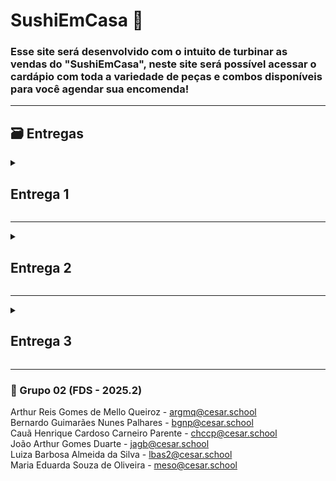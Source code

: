# SushiEmCasa 🍣
### Esse site será desenvolvido com o intuito de turbinar as vendas do "SushiEmCasa", neste site será possível acessar o cardápio com toda a variedade de peças e combos disponíveis para você agendar sua encomenda!
---
## 🗃 Entregas
<details>
  <summary><h2><strong>Entrega 1</strong></h2></summary>
  
  ### 📄 Backlog das histórias
  ![backlog1](https://github.com/user-attachments/assets/7be62ea5-96e6-48cd-a199-e6bd32f49c05)

   ### 📄 Link para o arquivo doc com as histórias
  [arquivo_doc_historias](https://docs.google.com/document/d/1KayEPV1MaKPZ35tbp7ELZTTsZCNPEVOBjSXBdGyzNq4/edit?usp=sharing)

  ### ✅ Quadro da sprint
   ![sprint1](https://github.com/user-attachments/assets/1436020e-0ea8-4a6b-9b40-537f327c8c4e) <br>
   ![quadro_sprint1](https://github.com/user-attachments/assets/b8c205c4-55c5-4d3c-91c2-3b1896264c9d)
   ![quadro_sprint2](https://github.com/user-attachments/assets/4073efb8-2f2b-4b92-9a62-8bf8865c3174)
   ![quadro_sprint3](https://github.com/user-attachments/assets/bdf90868-af78-4437-93ee-5e83365a4f7f)   

  ### ⚙️🛠 Protótipos no Figma:
  [História 1: Home(Inicio/Cardápio)](https://www.figma.com/design/h5uNU0gpRIxWJsk2XRndn6/SushiEmCasa?node-id=118-664&t=lUaHGZnOo4t34knr-1) <br>
  [Historia 2 e 3: Basket(Carrinho)](https://www.figma.com/design/h5uNU0gpRIxWJsk2XRndn6/SushiEmCasa?node-id=1-10&t=lUaHGZnOo4t34knr-1) <br>
  [Historia 4: Orders(Pedidos)](https://www.figma.com/design/h5uNU0gpRIxWJsk2XRndn6/SushiEmCasa?node-id=168-526&t=lUaHGZnOo4t34knr-1)<br>
  [Historia 5: Contact(Contato)](https://www.figma.com/design/h5uNU0gpRIxWJsk2XRndn6/SushiEmCasa?node-id=0-1&t=lUaHGZnOo4t34knr-1)<br>
  
  Este projeto foi criado para demonstrar o protótipo de baixa fidelidade da aplicação web do SushiEmCasa, seguindo as histórias. Para acessá-lo basta: <br>
 -Clicar no link da história que deseja acessar<br>
 -Se você não tiver uma conta no Figma, crie uma conta gratuita.<br>
 -Abra o arquivo no Figma e explore as diferentes telas e componentes.<br>

 ### ▶️ ScreenCast do Protótipo no Youtube:
 [Screencast](https://youtu.be/U1-svoPBy7I?si=bfKGpyERBseCtbzY)
  

</details>

---
<details>
  
<summary><h2><strong>Entrega 2</strong></h2></summary>

  ### 📄 Relatório pair programming:
<details>

## 🏠Homepage (História 1) 
### Como Cliente, quero acessar o cardápio por categoria, com descrição de cada produto individualmente. 
**Responsáveis:**  
- **Maria Eduarda Souza de Oliveira** – Desenvolvimento e Interface  
- **Arthur Reis Gomes De Mello Queiroz** – Desenvolvimento e Interface  

###  🔺 Divisão de Tarefas  
- Ambos trabalharam juntos na implementação da homepage, alternando funções para equilibrar responsabilidades.  
- Cada sessão de desenvolvimento foi dividida entre **lógica** (estrutura do código) e **estilo** (apresentação visual).  

### 🔺 Estratégia de Colaboração  
- Reuniões semanais presenciais para programação em dupla.  
- Alternância de papéis de **piloto** e **navegador**, permitindo detectar erros de sintaxe e lógica rapidamente.  
- Decisões de layout e fluxo da página validadas em conjunto durante as sessões.  

### 🔺 Ferramentas Utilizadas  
- **Frontend:** HTML, CSS, JavaScript  
- **Comunicação:** encontros presenciais  
- **Gestão:** Jira  

### 🔺 Aprendizados e Benefícios  
- O pair programming acelerou a detecção de erros e economizou tempo.  
- Maior troca de conhecimento entre os integrantes, que compreenderam melhor os métodos e a forma de trabalho um do outro.  

---

## ☎️ Contatos (História 7)
### Como cliente, quero uma aba/serviço que me garanta contato com o estabelecimento/vendedor.
**Responsáveis:**  
- **Luiza Barbosa Almeida da Silva** – Backend (Regras de Negócio)  
- **João Arthur Gomes Duarte** – Frontend (Interface Visual – HTML/CSS)  

### 🔺 Divisão de Tarefas  
- **Luiza:** Implementação das regras de negócio, validações e integração com o banco de dados.  
- **João Arthur:** Construção da interface visual em HTML/CSS, mantendo fidelidade ao protótipo aprovado.  

### 🔺 Estratégia de Colaboração  
- Reuniões semanais com alternância de papéis de piloto e navegador.  
- Codificação colaborativa pelo **Discord**.  
- Referência ao protótipo validado no **Jira**, garantindo coesão entre design e funcionalidades.  

### 🔺 Ferramentas Utilizadas  
- **Backend:** Python/Django  
- **Frontend:** HTML, CSS, Figma (protótipo)  
- **Comunicação:** Discord  
- **Gestão:** Jira  

### 🔺 Aprendizados e Benefícios  
- Melhor alinhamento entre a parte funcional e visual do sistema.  
- Troca de papéis proporcionou aprendizado mútuo em áreas diferentes (frontend e backend).  
- Redução de erros e conflitos de integração.  

---

## 🍙 Pedidos (História 9)
### Como cliente eu gostaria de ter acesso ao tempo de preparo do meu pedido com uma estimativa de tempo de preparo. 
**Responsáveis:**  
- **Bernardo Guimarães** – Desenvolvimento de Funcionalidades  
- **Cauã Parente** – Desenvolvimento de Funcionalidades  

### 🔺 Divisão de Tarefas  
- Ambos se dedicaram à implementação da área de pedidos, distribuindo tarefas de forma equilibrada entre as camadas de código.  
- Discussão prévia em reuniões para definir responsabilidades antes de cada sessão.  

### 🔺 Estratégia de Colaboração  
- Programação em dupla por chamadas no **Discord**, evitando conflitos de código.  
- Sessões semanais para revisão conjunta e resolução imediata de problemas.


## 📚 Aprendizados e Benefícios Gerais  
- O pair programming acelerou a detecção e correção de erros de lógica e sintaxe.  
- A troca de papéis proporcionou aprendizado mútuo e entendimento das diferentes áreas do sistema (frontend e backend).  
- O trabalho em dupla reduziu retrabalho, aumentou a coesão do código e fortaleceu a colaboração em equipe.  
- As práticas colaborativas ajudaram a manter fidelidade ao protótipo aprovado pelo cliente, unindo **design** e **funcionalidade** de forma consistente.  

</details>

### 🚩 ISSUE/Bug Tracker atualizado:
![Issues](https://github.com/user-attachments/assets/f47d58bb-6803-4ae4-b6a4-05b4c3b34c68)
![Issues](https://github.com/user-attachments/assets/93fe0867-aea6-4b6d-8f73-89cdcf51a76f)


### ▶️ Screencast da implementação das histórias no youtube
[Screencast](https://youtu.be/cHm_dSqf8RY)

### 📷 Sprint  e Backlog

![Sprint](https://github.com/user-attachments/assets/0870372f-4632-4da6-9f48-8728c9022e11)

![Sprint](https://github.com/user-attachments/assets/5ac3f81a-357a-457f-83df-434eb5fb3343)

### 📌 Link do deployment

[SushiEmCasa](https://sushiemcasa-atgpdfcggsdccvbs.brazilsouth-01.azurewebsites.net/)

</details>

---
<details>
<summary><h2><strong>Entrega 3</strong></h2></summary>

  
### 📄 Relatório pair programming:

<details>

## 🛒 Carrinho de Compras (História 1)

### Como usuário, quero poder acessar meu carrinho de compras para revisar os itens selecionados, alterar quantidades ou remover produtos antes de finalizar o pedido.

**Responsáveis:**

- **Luiza Barbosa Almeida da Silva** – Desenvolvimento e Interface
- **João Arthur Gomes Duarte** – Desenvolvimento e Interface

### 🔺 Divisão de Tarefas

- Ambos trabalharam juntos na implementação da lógica e da interface visual do carrinho de compras, alternando funções para garantir um *design* responsivo e funcionalidade robusta.
- As sessões foram divididas em **lógica de estado** (gerenciamento de adições, remoções e atualização de quantidades) e **estilo/apresentação** (garantindo a experiência do usuário – UX).

### 🔺 Estratégia de Colaboração

- Reuniões semanais presenciais para programação em dupla, utilizando um único computador.
- Alternância rigorosa de papéis de **piloto** (quem codifica) e **navegador** (quem revisa e direciona), o que permitiu detectar erros de manipulação de dados em tempo real.
- As decisões de layout (localização dos botões de remover e atualizar) e fluxo (navegação para a finalização da compra) foram validadas em conjunto.

### 🔺 Ferramentas Utilizadas

- **Frontend:** HTML, CSS (com SASS), JavaScript 
- **Comunicação:** encontros presenciais
- **Gestão:** Jira para acompanhar o progresso da *feature*

### 🔺 Aprendizados e Benefícios

- O *pair programming* acelerou a detecção de *bugs* de lógica na manipulação de dados do carrinho, como a dessincronização de quantidades, resultando em economia de tempo de *debugging*.
- Maior troca de conhecimento sobre o uso de *hooks* do React para gerenciamento de estado global, fortalecendo as habilidades técnicas de ambos.

---

## 📅 Agendamento de Entrega (História 2)

### Como cliente, quero poder escolher uma data e hora para a entrega do meu pedido com o mínimo de 24h de antecedência, para que eu possa garantir o recebimento no momento mais conveniente para mim.

**Responsáveis:**

- **Cauã Parente** – Backend 
- **Arthur Reis Gomes De Mello Queiroz** – Frontend 

### 🔺 Divisão de Tarefas

- **Cauã:** Implementação do *endpoint* de agendamento e das regras de negócio, incluindo a validação de datas (garantindo o mínimo de 24h de antecedência a partir do momento do pedido).
- **Arthur Queiroz:** Construção da interface do seletor de data e hora em HTML/CSS/JavaScript, incluindo validação inicial no *frontend* para melhorar a experiência do usuário.

### 🔺 Estratégia de Colaboração

- Codificação colaborativa assíncrona com *check-ins* diários via *chat* para sincronização, complementada por reuniões semanais no Discord para sessões de *pair programming*.
- Alternância de papéis focada na integração: Cauã atuou como **navegador** enquanto Arthur implementava o *call* da API, e vice-versa, garantindo que a comunicação *frontend-backend* estivesse perfeita.
- Referência constante ao protótipo de *design* no **Figma** para garantir a coesão visual e funcional.

### 🔺 Ferramentas Utilizadas

- **Backend:** Python/Django (para a API de agendamento)
- **Frontend:** HTML, CSS, JavaScript (para o seletor de data)
- **Design:** Figma (protótipo da tela de agendamento)
- **Comunicação:** Discord e E-mail

### 🔺 Aprendizados e Benefícios

- A divisão de papéis proporcionou aprendizado mútuo em áreas distintas (Cauã ganhou *insights* sobre a usabilidade do seletor de data; Arthur aprofundou-se nas validações de data do *backend*).
- Redução significativa de erros de conflito entre as regras de negócio e a interface, garantindo que o usuário só pudesse selecionar datas válidas.

---

## 💻 Modelagem de Produto e Home (História 3)

### Como administrador, quero ter um modelo de dados robusto de produtos e exibir as principais categorias na Homepage, para que os usuários possam navegar de forma eficiente.

**Responsáveis:**

- **Bernardo Guimarães** – Backend (Modelagem de Dados)
- **Maria Eduarda Souza de Oliveira** – Frontend (Visualização da Home)

### 🔺 Divisão de Tarefas

- **Bernardo:** Definição e implementação do *schema* de Produto no banco de dados, incluindo atributos como preço, estoque, descrição e imagem.
- **Maria Eduarda:** Desenvolvimento do componente da Homepage que consome a lista de produtos em destaque e categorias do *backend*.

### 🔺 Estratégia de Colaboração

- Sessões de *pair programming* presenciais com foco inicial na **modelagem de dados** (Bernardo como Piloto, Maria Eduarda como Navegadora) para garantir que os campos necessários para a *Home* estivessem disponíveis.
- Inversão de papéis para a **implementação do *frontend***, garantindo que o consumo da API fosse eficiente e que o layout da *Home* estivesse otimizado para a exibição de produtos.

### 🔺 Ferramentas Utilizadas

- **Backend:** PostgreSQL (Banco de Dados), Node.js/Express (API)
- **Frontend:** HTML, CSS, JavaScript
- **Gestão:** Jira

### 🔺 Aprendizados e Benefícios

- O trabalho em dupla garantiu que o modelo de dados fosse **coerente** desde o início com as necessidades visuais do *frontend*, evitando retrabalho na API.
- Bernardo aprimorou o conhecimento sobre a otimização de consultas de banco de dados para *homepage* (performance), e Maria Eduarda se familiarizou com a estrutura de dados para futuras iterações.

---

## 📚 Aprendizados e Benefícios Gerais

- O *pair programming* provou ser uma estratégia eficaz para acelerar a detecção e correção de erros de lógica e sintaxe nas funcionalidades centrais do e-commerce.
- A troca de papéis entre *piloto* e *navegador* proporcionou aprendizado mútuo e um entendimento mais holístico das diferentes áreas do sistema (do *frontend* ao *backend*).
- O trabalho em dupla reduziu o retrabalho, aumentou a coesão do código e fortaleceu a colaboração e a comunicação clara na equipe, aspectos cruciais para a integração do sistema de e-commerce.
- As práticas colaborativas ajudaram a manter a fidelidade ao protótipo e aos requisitos do cliente, unindo **design** e **funcionalidade** de forma consistente em todas as histórias.

</details>
🚩ISSUES?Bug Tracker
  <img width="2718" height="1350" alt="image" src="https://github.com/user-attachments/assets/d93e7f6a-2414-42a9-ad04-dd512803e706" />

✅ Quadro da sprint
  <img width="2752" height="1368" alt="image" src="https://github.com/user-attachments/assets/115ed2f4-eb63-4fdf-86e6-47fd592cea2e" />

  
📄 Backlog das histórias
  <img width="2752" height="1384" alt="image" src="https://github.com/user-attachments/assets/e3735410-7432-4868-b4b2-911eeee341fb" />

  ### ▶️ Screencast da implementação das histórias no youtube
  [Screencast](https://www.youtube.com/watch?v=G5fLzXbcffI)


</details>

---

### 👥 Grupo 02 (FDS - 2025.2)
Arthur Reis Gomes de Mello Queiroz - argmq@cesar.school<br>
Bernardo Guimarães Nunes Palhares - bgnp@cesar.school<br>
Cauã Henrique Cardoso Carneiro Parente - chccp@cesar.school<br>
João Arthur Gomes Duarte - jagb@cesar.school<br>
Luiza Barbosa Almeida da Silva - lbas2@cesar.school<br>
Maria Eduarda Souza de Oliveira - meso@cesar.school<br>

